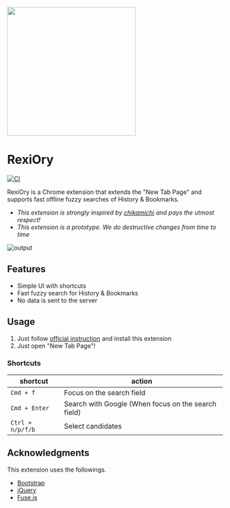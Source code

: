 <img width="300" src="https://user-images.githubusercontent.com/8979468/219876624-7427a330-363a-41f4-988e-f5b7c7d09629.png">

# RexiOry

[![CI](https://github.com/blue0513/RexiOry/actions/workflows/ci.yml/badge.svg)](https://github.com/blue0513/RexiOry/actions/workflows/ci.yml)

RexiOry is a Chrome extension that extends the "New Tab Page" and supports fast offline fuzzy searches of History & Bookmarks.

- *This extension is strongly inspired by [chikamichi](https://github.com/kawamataryo/chikamichi) and pays the utmost respect!*
- *This extension is a prototype. We do destructive changes from time to time*

![output](https://user-images.githubusercontent.com/8979468/222137781-7b02f2ad-b052-4995-9e07-24b31f8c47ba.gif)

## Features

- Simple UI with shortcuts
- Fast fuzzy search for History & Bookmarks
- No data is sent to the server

## Usage

1. Just follow [official instruction](https://developer.chrome.com/docs/extensions/) and install this extension
1. Just open "New Tab Page"!

### Shortcuts

| shortcut          | action                                              |
|-------------------|-----------------------------------------------------|
| `Cmd + f`         | Focus on the search field                           |
| `Cmd + Enter`     | Search with Google (When focus on the search field) |
| `Ctrl + n/p/f/b`  | Select candidates                                   |

## Acknowledgments

This extension uses the followings.

- [Bootstrap](https://getbootstrap.com/)
- [jQuery](https://jquery.com/)
- [Fuse.js](https://fusejs.io/)
